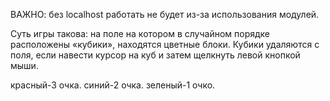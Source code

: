 ВАЖНО: без localhost работать не будет из-за использования модулей.

Суть игры такова: на поле на котором в случайном порядке расположены «кубики», 
находятся цветные блоки. Кубики удаляются с поля, если навести курсор на куб и затем щелкнуть левой кнопкой мыши.

красный-3 очка.
синий-2 очка.
зеленый-1 очко.
